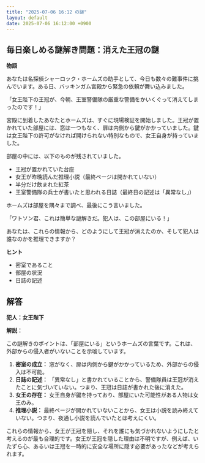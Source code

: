 ```yaml
---
title: "2025-07-06 16:12 の謎"
layout: default
date: 2025-07-06 16:12:00 +0900
---
```

## 毎日楽しめる謎解き問題：消えた王冠の謎

**物語**

あなたは名探偵シャーロック・ホームズの助手として、今日も数々の難事件に挑んでいます。ある日、バッキンガム宮殿から緊急の依頼が舞い込みました。

「女王陛下の王冠が、今朝、王室警備隊の厳重な警備をかいくぐって消えてしまったのです！」

宮殿に到着したあなたとホームズは、すぐに現場検証を開始しました。王冠が置かれていた部屋には、窓は一つもなく、扉は内側から鍵がかかっていました。鍵は女王陛下の許可がなければ開けられない特別なもので、女王自身が持っていました。

部屋の中には、以下のものが残されていました。

*   王冠が置かれていた台座
*   女王が昨晩読んだ推理小説（最終ページは開かれていない）
*   半分だけ飲まれた紅茶
*   王室警備隊の兵士が書いたと思われる日誌（最終日の記述は「異常なし」）

ホームズは部屋を隅々まで調べ、最後にこう言いました。

「ワトソン君、これは簡単な謎解きだ。犯人は、この部屋にいる！」

あなたは、これらの情報から、どのようにして王冠が消えたのか、そして犯人は誰なのかを推理できますか？

**ヒント**

*   密室であること
*   部屋の状況
*   日誌の記述

## 解答

**犯人：女王陛下**

**解説：**

この謎解きのポイントは、「部屋にいる」というホームズの言葉です。これは、外部からの侵入者がいないことを示唆しています。

1.  **密室の成立：** 窓がなく、扉は内側から鍵がかかっているため、外部からの侵入は不可能。
2.  **日誌の記述：** 「異常なし」と書かれていることから、警備隊員は王冠が消えたことに気づいていない。つまり、王冠は日誌が書かれた後に消えた。
3.  **女王の存在：** 女王自身が鍵を持っており、部屋にいた可能性がある人物は女王のみ。
4.  **推理小説：** 最終ページが開かれていないことから、女王は小説を読み終えていない。つまり、夜通し小説を読んでいたとは考えにくい。

これらの情報から、女王が王冠を隠し、それを誰にも気づかれないようにしたと考えるのが最も合理的です。女王が王冠を隠した理由は不明ですが、例えば、いたずら心、あるいは王冠を一時的に安全な場所に隠す必要があったなどが考えられます。
